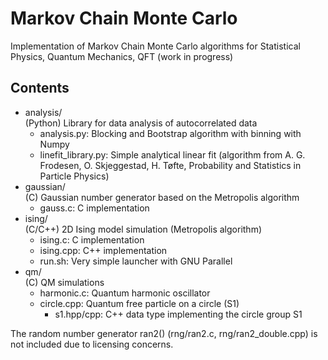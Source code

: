 # Markov Chain Monte Carlo
Implementation of Markov Chain Monte Carlo algorithms for Statistical Physics,
Quantum Mechanics, QFT (work in progress)

## Contents
- analysis/  
  (Python) Library for data analysis of autocorrelated data
    - analysis.py: Blocking and Bootstrap algorithm with binning with Numpy 
    - linefit_library.py: Simple analytical linear fit (algorithm from A. G. Frodesen, O.
   Skjeggestad, H. Tøfte, Probability and Statistics in Particle Physics)
- gaussian/  
  (C) Gaussian number generator based on the Metropolis algorithm
  - gauss.c: C implementation
- ising/   
  (C/C++) 2D Ising model simulation (Metropolis algorithm)
    - ising.c: C implementation
    - ising.cpp: C++ implementation
    - run.sh: Very simple launcher with GNU Parallel
- qm/  
  (C) QM simulations
    - harmonic.c: Quantum harmonic oscillator
    - circle.cpp: Quantum free particle on a circle (S1)
        - s1.hpp/cpp: C++ data type implementing the circle group S1
        
The random number generator ran2() (rng/ran2.c, rng/ran2_double.cpp) is not included due to licensing concerns.
